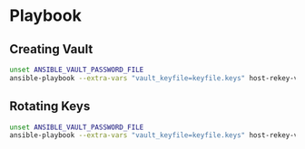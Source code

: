 # Playbook

## Creating Vault

```bash
unset ANSIBLE_VAULT_PASSWORD_FILE
ansible-playbook --extra-vars "vault_keyfile=keyfile.keys" host-rekey-vault.yml
```

## Rotating Keys

```bash
unset ANSIBLE_VAULT_PASSWORD_FILE
ansible-playbook --extra-vars "vault_keyfile=keyfile.keys" host-rekey-vars.yml
```
